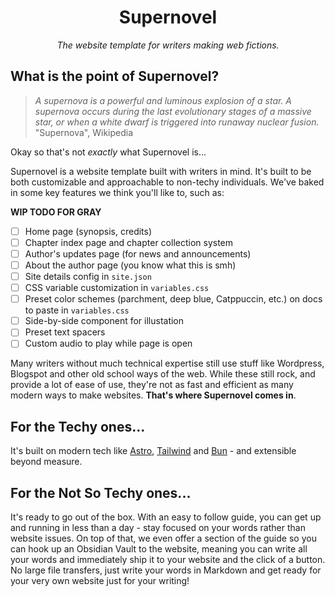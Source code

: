 <div align="center">
    <h1>Supernovel</h1>
    <p><i>The website template for writers making web fictions.</i></p>
</div>

## What is the point of Supernovel?

> *A supernova is a powerful and luminous explosion of a star. A supernova occurs during the last evolutionary stages of a massive star, or when a white dwarf is triggered into runaway nuclear fusion.*
>"Supernova", Wikipedia

Okay so that's not *exactly* what Supernovel is... 

Supernovel is a website template built with writers in mind. It's built to be both customizable and approachable to non-techy individuals. We've baked in some key features we think you'll like to, such as:

**WIP TODO FOR GRAY**
- [ ] Home page (synopsis, credits)
- [ ] Chapter index page and chapter collection system
- [ ] Author's updates page (for news and announcements)
- [ ] About the author page (you know what this is smh)
- [ ] Site details config in `site.json`
- [ ] CSS variable customization in `variables.css`
- [ ] Preset color schemes (parchment, deep blue, Catppuccin, etc.) on docs to paste in `variables.css`
- [ ] Side-by-side component for illustation
- [ ] Preset text spacers
- [ ] Custom audio to play while page is open

Many writers without much technical expertise still use stuff like Wordpress, Blogspot and other old school ways of the web. While these still rock, and provide a lot of ease of use, they're not as fast and efficient as many modern ways to make websites. **That's where Supernovel comes in**.

## For the Techy ones...

It's built on modern tech like [Astro](), [Tailwind]() and [Bun]() - and extensible beyond measure. 

## For the Not So Techy ones...

It's ready to go out of the box. With an easy to follow guide, you can get up and running in less than a day - stay focused on your words rather than website issues. On top of that, we even offer a section of the guide so you can hook up an Obsidian Vault to the website, meaning you can write all your words and immediately ship it to your website and the click of a button. No large file transfers, just write your words in Markdown and get ready for your very own website just for your writing!

